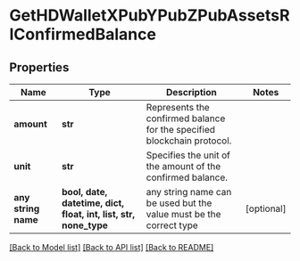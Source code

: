 # GetHDWalletXPubYPubZPubAssetsRIConfirmedBalance


## Properties
Name | Type | Description | Notes
------------ | ------------- | ------------- | -------------
**amount** | **str** | Represents the confirmed balance for the specified blockchain protocol. | 
**unit** | **str** | Specifies the unit of the amount of the confirmed balance. | 
**any string name** | **bool, date, datetime, dict, float, int, list, str, none_type** | any string name can be used but the value must be the correct type | [optional]

[[Back to Model list]](../README.md#documentation-for-models) [[Back to API list]](../README.md#documentation-for-api-endpoints) [[Back to README]](../README.md)


